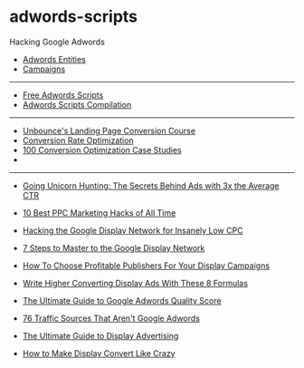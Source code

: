 # adwords-scripts
Hacking Google Adwords

- [Adwords Entities](https://developers.google.com/adwords/scripts/docs/features/entities)
- [Campaigns](https://developers.google.com/adwords/scripts/docs/examples/campaigns)
---

- [Free Adwords Scripts](http://freeadwordsscripts.com)
- [Adwords Scripts Compilation](https://docs.google.com/spreadsheets/d/1xt6M4ek2IUj15wWmuc1RUKAaZDkEAgojMFFgWUVBPyw)

---

- [Unbounce's Landing Page Conversion Course](http://do.thelandingpagecourse.com)
- [Conversion Rate Optimization](https://gist.github.com/dypsilon/a76342df9690e82a5143)
- [100 Conversion Optimization Case Studies](https://blog.kissmetrics.com/100-conversion-optimization-case-studies)
- 

---

- [Going Unicorn Hunting: The Secrets Behind Ads with 3x the Average CTR](http://www.wordstream.com/blog/ws/2014/02/11/average-click-through-rate)
- [10 Best PPC Marketing Hacks of All Time](http://www.wordstream.com/blog/ws/2014/09/30/adwords-hacks)
- [Hacking the Google Display Network for Insanely Low CPC](https://searchenginewatch.com/sew/how-to/2401503/hacking-the-google-display-network-for-insanely-low-cpc)
- [7 Steps to Master to the Google Display Network](http://www.wordstream.com/blog/ws/2014/11/18/google-display-network-tips)

- [How To Choose Profitable Publishers For Your Display Campaigns](http://www.adbeat.com/blog/how-to-choose-publishers-advertising-campaigns)
- [Write Higher Converting Display Ads With These 8 Formulas](http://www.adbeat.com/blog/write-higher-converting-display-ads-with-these-8-formulas)
- [The Ultimate Guide to Google Adwords Quality Score](http://www.ppchero.com/ultimate-guide-to-adwords-quality-score)
- [76 Traffic Sources That Aren't Google Adwords](http://www.adbeat.com/blog/76-traffic-sources-that-arent-google)
- [The Ultimate Guide to Display Advertising](https://monetizepros.com/display-advertising/guide-to-display-advertising)
- [How to Make Display Convert Like Crazy](https://www.rankhammer.com/blog/1746/make-display-campaigns-convert-like-crazy)
